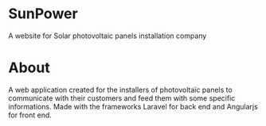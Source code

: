 # SunPower
A website for Solar photovoltaic panels installation company

# About
A web application created for the installers of photovoltaïc panels to
communicate with their customers and feed them with some specific
informations. 
Made with the frameworks Laravel for back end and Angularjs for front end.



